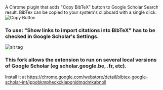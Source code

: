 A Chrome plugin that adds "Copy BibTeX" button to Google Scholar Search result. BibTex can be copied to your system's clipboard with a single click. 
![Copy Button](/imgs/screenshot1.png)

### To use: "Show links to import citations into BibTeX" has to be checked in Google Scholar's Settings.
![alt tag](/imgs/screenshot2.png)


### This fork allows the extension to run on several local versions of Google Scholar (eg scholar.google.be, .fr, etc). 
Install it at https://chrome.google.com/webstore/detail/bibtex-google-scholar-int/jppobkmpheckcklapgnidmgdmkabnoll
